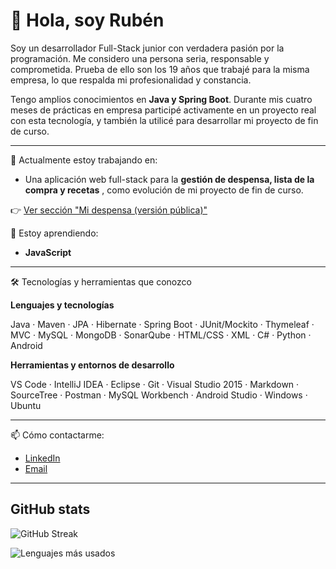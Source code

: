 
# 👋 Hola, soy Rubén

Soy un desarrollador Full-Stack junior con verdadera pasión por la programación. Me considero una persona seria, responsable y comprometida. Prueba de ello son los 19 años que trabajé para la misma empresa, lo que respalda mi profesionalidad y constancia.

Tengo amplios conocimientos en **Java y Spring Boot**. Durante mis cuatro meses de prácticas en empresa participé activamente en un proyecto real con esta tecnología, y también la utilicé para desarrollar mi proyecto de fin de curso.

---

🔭 Actualmente estoy trabajando en:
- Una aplicación web full-stack para la **gestión de despensa, lista de la compra y recetas** , como evolución de mi proyecto de fin de curso.

👉 [Ver sección "Mi despensa (versión pública)"](https://github.com/RubenToucedaPRO/springboot-mi-despensa-webapp-public?tab=readme-ov-file#mi-despensa-versi%C3%B3n-p%C3%BAblica)

🌱 Estoy aprendiendo:
- **JavaScript**

---

🛠️ Tecnologías y herramientas que conozco

**Lenguajes y tecnologías**

Java · Maven · JPA · Hibernate · Spring Boot · JUnit/Mockito · Thymeleaf · MVC · MySQL · MongoDB · SonarQube · HTML/CSS · XML · C# · Python · Android

**Herramientas y entornos de desarrollo**  

VS Code · IntelliJ IDEA · Eclipse · Git · Visual Studio 2015 · Markdown · SourceTree · Postman · MySQL Workbench · Android Studio · Windows · Ubuntu

---

📫 Cómo contactarme:
- [LinkedIn](https://www.linkedin.com/in/rubén-touceda-martinez)
- [Email](mailto:ruben.touceda@gmail.com)

---
## GitHub stats

![GitHub Streak](https://github-readme-streak-stats.herokuapp.com/?user=rubentoucedapro&theme=github_dark)


![Lenguajes más usados](https://github-readme-stats.vercel.app/api/top-langs/?username=rubentoucedapro&layout=compact&theme=github_dark&cache_seconds=3500)






